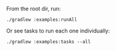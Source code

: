 From the root dir, run:

```
./gradlew :examples:runAll
```

Or see tasks to run each one individually:

```
./gradlew :examples:tasks --all
```
